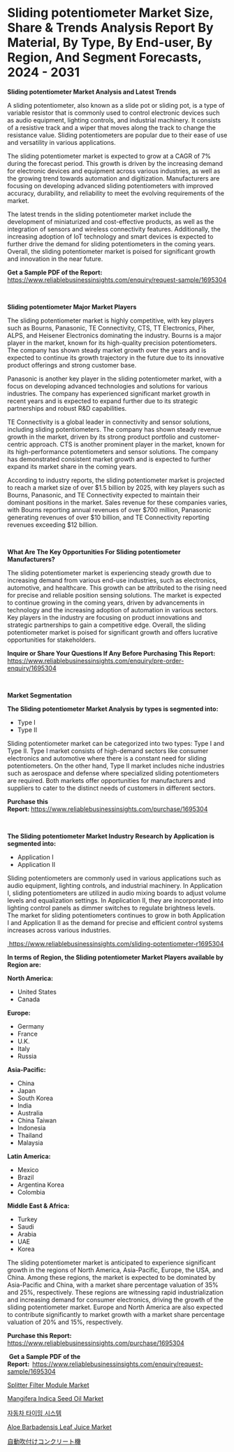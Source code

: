 <p><h1>Sliding potentiometer Market Size, Share & Trends Analysis Report By Material, By Type, By End-user, By Region, And Segment Forecasts, 2024 - 2031</h1></p><p><strong>Sliding potentiometer Market Analysis and Latest Trends</strong></p>
<p><p>A sliding potentiometer, also known as a slide pot or sliding pot, is a type of variable resistor that is commonly used to control electronic devices such as audio equipment, lighting controls, and industrial machinery. It consists of a resistive track and a wiper that moves along the track to change the resistance value. Sliding potentiometers are popular due to their ease of use and versatility in various applications.</p><p>The sliding potentiometer market is expected to grow at a CAGR of 7% during the forecast period. This growth is driven by the increasing demand for electronic devices and equipment across various industries, as well as the growing trend towards automation and digitization. Manufacturers are focusing on developing advanced sliding potentiometers with improved accuracy, durability, and reliability to meet the evolving requirements of the market.</p><p>The latest trends in the sliding potentiometer market include the development of miniaturized and cost-effective products, as well as the integration of sensors and wireless connectivity features. Additionally, the increasing adoption of IoT technology and smart devices is expected to further drive the demand for sliding potentiometers in the coming years. Overall, the sliding potentiometer market is poised for significant growth and innovation in the near future.</p></p>
<p><strong>Get a Sample PDF of the Report:&nbsp;</strong> <a href="https://www.reliablebusinessinsights.com/enquiry/request-sample/1695304">https://www.reliablebusinessinsights.com/enquiry/request-sample/1695304</a></p>
<p>&nbsp;</p>
<p><strong>Sliding potentiometer Major Market Players</strong></p>
<p><p>The sliding potentiometer market is highly competitive, with key players such as Bourns, Panasonic, TE Connectivity, CTS, TT Electronics, Piher, ALPS, and Heisener Electronics dominating the industry. Bourns is a major player in the market, known for its high-quality precision potentiometers. The company has shown steady market growth over the years and is expected to continue its growth trajectory in the future due to its innovative product offerings and strong customer base.</p><p>Panasonic is another key player in the sliding potentiometer market, with a focus on developing advanced technologies and solutions for various industries. The company has experienced significant market growth in recent years and is expected to expand further due to its strategic partnerships and robust R&D capabilities.</p><p>TE Connectivity is a global leader in connectivity and sensor solutions, including sliding potentiometers. The company has shown steady revenue growth in the market, driven by its strong product portfolio and customer-centric approach. CTS is another prominent player in the market, known for its high-performance potentiometers and sensor solutions. The company has demonstrated consistent market growth and is expected to further expand its market share in the coming years.</p><p>According to industry reports, the sliding potentiometer market is projected to reach a market size of over $1.5 billion by 2025, with key players such as Bourns, Panasonic, and TE Connectivity expected to maintain their dominant positions in the market. Sales revenue for these companies varies, with Bourns reporting annual revenues of over $700 million, Panasonic generating revenues of over $10 billion, and TE Connectivity reporting revenues exceeding $12 billion.</p></p>
<p>&nbsp;</p>
<p><strong>What Are The Key Opportunities For Sliding potentiometer Manufacturers?</strong></p>
<p><p>The sliding potentiometer market is experiencing steady growth due to increasing demand from various end-use industries, such as electronics, automotive, and healthcare. This growth can be attributed to the rising need for precise and reliable position sensing solutions. The market is expected to continue growing in the coming years, driven by advancements in technology and the increasing adoption of automation in various sectors. Key players in the industry are focusing on product innovations and strategic partnerships to gain a competitive edge. Overall, the sliding potentiometer market is poised for significant growth and offers lucrative opportunities for stakeholders.</p></p>
<p><strong>Inquire or Share Your Questions If Any Before Purchasing This Report:</strong> <a href="https://www.reliablebusinessinsights.com/enquiry/pre-order-enquiry/1695304">https://www.reliablebusinessinsights.com/enquiry/pre-order-enquiry/1695304</a></p>
<p>&nbsp;</p>
<p><strong>Market Segmentation</strong></p>
<p><strong>The Sliding potentiometer Market Analysis by types is segmented into:</strong></p>
<p><ul><li>Type I</li><li>Type II</li></ul></p>
<p><p>Sliding potentiometer market can be categorized into two types: Type I and Type II. Type I market consists of high-demand sectors like consumer electronics and automotive where there is a constant need for sliding potentiometers. On the other hand, Type II market includes niche industries such as aerospace and defense where specialized sliding potentiometers are required. Both markets offer opportunities for manufacturers and suppliers to cater to the distinct needs of customers in different sectors.</p></p>
<p><strong>Purchase this Report:&nbsp;</strong><a href="https://www.reliablebusinessinsights.com/purchase/1695304">https://www.reliablebusinessinsights.com/purchase/1695304</a></p>
<p>&nbsp;</p>
<p><strong>The Sliding potentiometer Market Industry Research by Application is segmented into:</strong></p>
<p><ul><li>Application I</li><li>Application II</li></ul></p>
<p><p>Sliding potentiometers are commonly used in various applications such as audio equipment, lighting controls, and industrial machinery. In Application I, sliding potentiometers are utilized in audio mixing boards to adjust volume levels and equalization settings. In Application II, they are incorporated into lighting control panels as dimmer switches to regulate brightness levels. The market for sliding potentiometers continues to grow in both Application I and Application II as the demand for precise and efficient control systems increases across various industries.</p></p>
<p><a href="https://www.reliablebusinessinsights.com/sliding-potentiometer-r1695304">&nbsp;https://www.reliablebusinessinsights.com/sliding-potentiometer-r1695304</a></p>
<p><strong>In terms of Region, the Sliding potentiometer Market Players available by Region are:</strong></p>
<p>
    <p> <strong> North America: </strong>
        <ul>
            <li>United States</li>
            <li>Canada</li>
        </ul>
        </p> 
    <p> <strong> Europe: </strong>
        <ul>
            <li>Germany</li>
            <li>France</li>
            <li>U.K.</li>
            <li>Italy</li>
            <li>Russia</li>
        </ul>
        </p> 
    <p> <strong> Asia-Pacific: </strong>
        <ul>
            <li>China</li>
            <li>Japan</li>
            <li>South Korea</li>
            <li>India</li>
            <li>Australia</li>
            <li>China Taiwan</li>
            <li>Indonesia</li>
            <li>Thailand</li>
            <li>Malaysia</li>
        </ul>
        </p> 
    <p> <strong> Latin America: </strong>
        <ul>
            <li>Mexico</li>
            <li>Brazil</li>
            <li>Argentina Korea</li>
            <li>Colombia</li>
        </ul>
        </p> 
    <p> <strong> Middle East & Africa: </strong>
        <ul>
            <li>Turkey</li>
            <li>Saudi</li>
            <li>Arabia</li>
            <li>UAE</li>
            <li>Korea</li>
        </ul>
    </p>
    </p>
<p><p>The sliding potentiometer market is anticipated to experience significant growth in the regions of North America, Asia-Pacific, Europe, the USA, and China. Among these regions, the market is expected to be dominated by Asia-Pacific and China, with a market share percentage valuation of 35% and 25%, respectively. These regions are witnessing rapid industrialization and increasing demand for consumer electronics, driving the growth of the sliding potentiometer market. Europe and North America are also expected to contribute significantly to market growth with a market share percentage valuation of 20% and 15%, respectively.</p></p>
<p><strong>Purchase this Report: </strong><a href="https://www.reliablebusinessinsights.com/purchase/1695304">https://www.reliablebusinessinsights.com/purchase/1695304</a></p>
<p>&nbsp;<strong>Get a Sample PDF of the Report:&nbsp;&nbsp;</strong><a href="https://www.reliablebusinessinsights.com/enquiry/request-sample/1695304">https://www.reliablebusinessinsights.com/enquiry/request-sample/1695304</a></p>
<p><strong></strong></p>
<p><p><a href="https://issuu.com/reportprime-2/docs/splitter-filter-module-market-size-2030.pptx">Splitter Filter Module Market</a></p><p><a href="https://github.com/MyrtisWest1/Market-Research-Report-List-1/blob/main/mangifera-indica-seed-oil-market.md">Mangifera Indica Seed Oil Market</a></p><p><a href="https://github.com/widodosean92/Market-Research-Report-List-1/blob/main/619488496709.md">자동차 타이밍 시스템</a></p><p><a href="https://github.com/LaceyZemlak1/Market-Research-Report-List-1/blob/main/aloe-barbadensis-leaf-juice-market.md">Aloe Barbadensis Leaf Juice Market</a></p><p><a href="https://github.com/SantosDicki04/Market-Research-Report-List-1/blob/main/3383163103244.md">自動吹付けコンクリート機</a></p></p>